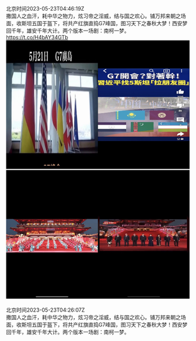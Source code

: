 北京时间2023-05-23T04:46:19Z<br>撒国人之血汗，耗中华之物力，炫习帝之淫威，结与国之欢心。铺万邦来朝之场面，收斯坦五国于盔下，将共产红旗直捣G7峰国，图习天下之春秋大梦！西安梦回千年，雄安千年大计。两个版本一场剧：南柯一梦。 https://t.co/H4bAY34GTb<br><img src='/temp/image/2023/u-Month-5/1660748948372611075_0.jpg' width='250' height='350'><img src='/temp/image/2023/u-Month-5/1660748948372611075_1.jpg' width='250' height='350'><img src='/temp/image/2023/u-Month-5/1660748948372611075_2.jpg' width='250' height='350'><img src='/temp/image/2023/u-Month-5/1660748948372611075_3.jpg' width='250' height='350'><br><br>北京时间2023-05-23T04:26:07Z<br>撒国人之血汗，耗中华之物力，炫习帝之淫威，结与国之欢心。铺万邦来朝之场面，收斯坦五国于盔下，将共产红旗直捣G7峰国，图习天下之春秋大梦！西安梦回千年，雄安千年大计。两个版本一场剧：南柯一梦。<br><br><br>